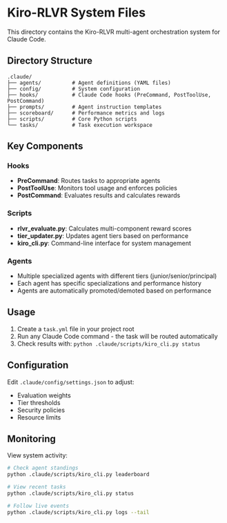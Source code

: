 # Kiro-RLVR System Files

This directory contains the Kiro-RLVR multi-agent orchestration system for Claude Code.

## Directory Structure

```
.claude/
├── agents/          # Agent definitions (YAML files)
├── config/          # System configuration
├── hooks/           # Claude Code hooks (PreCommand, PostToolUse, PostCommand)
├── prompts/         # Agent instruction templates
├── scoreboard/      # Performance metrics and logs
├── scripts/         # Core Python scripts
└── tasks/           # Task execution workspace
```

## Key Components

### Hooks
- **PreCommand**: Routes tasks to appropriate agents
- **PostToolUse**: Monitors tool usage and enforces policies  
- **PostCommand**: Evaluates results and calculates rewards

### Scripts
- **rlvr_evaluate.py**: Calculates multi-component reward scores
- **tier_updater.py**: Updates agent tiers based on performance
- **kiro_cli.py**: Command-line interface for system management

### Agents
- Multiple specialized agents with different tiers (junior/senior/principal)
- Each agent has specific specializations and performance history
- Agents are automatically promoted/demoted based on performance

## Usage

1. Create a `task.yml` file in your project root
2. Run any Claude Code command - the task will be routed automatically
3. Check results with: `python .claude/scripts/kiro_cli.py status`

## Configuration

Edit `.claude/config/settings.json` to adjust:
- Evaluation weights
- Tier thresholds  
- Security policies
- Resource limits

## Monitoring

View system activity:
```bash
# Check agent standings
python .claude/scripts/kiro_cli.py leaderboard

# View recent tasks
python .claude/scripts/kiro_cli.py status

# Follow live events
python .claude/scripts/kiro_cli.py logs --tail
```